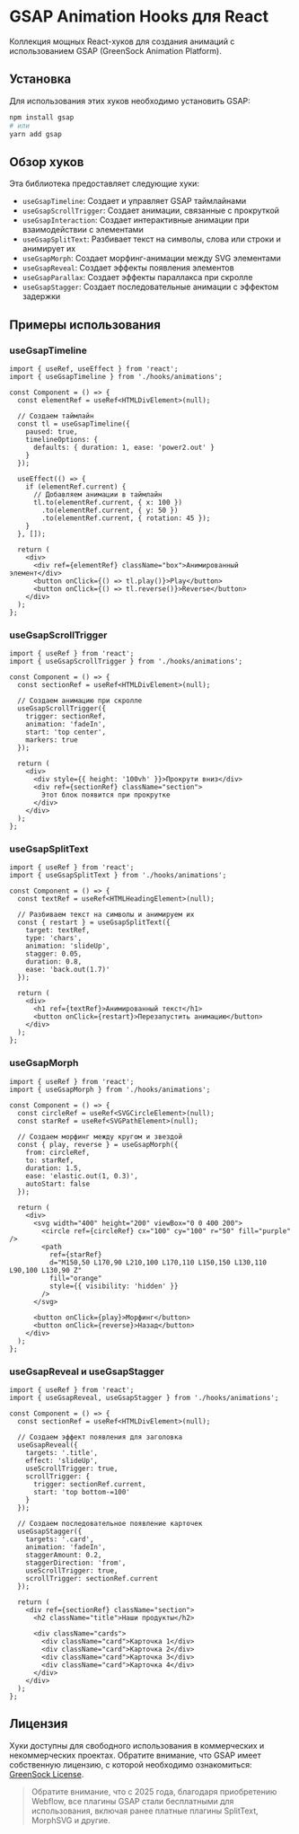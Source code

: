 # GSAP Animation Hooks для React

Коллекция мощных React-хуков для создания анимаций с использованием GSAP (GreenSock Animation Platform).

## Установка

Для использования этих хуков необходимо установить GSAP:

```bash
npm install gsap
# или
yarn add gsap
```

## Обзор хуков

Эта библиотека предоставляет следующие хуки:

- `useGsapTimeline`: Создает и управляет GSAP таймлайнами
- `useGsapScrollTrigger`: Создает анимации, связанные с прокруткой
- `useGsapInteraction`: Создает интерактивные анимации при взаимодействии с элементами
- `useGsapSplitText`: Разбивает текст на символы, слова или строки и анимирует их
- `useGsapMorph`: Создает морфинг-анимации между SVG элементами
- `useGsapReveal`: Создает эффекты появления элементов
- `useGsapParallax`: Создает эффекты параллакса при скролле
- `useGsapStagger`: Создает последовательные анимации с эффектом задержки

## Примеры использования

### useGsapTimeline

```tsx
import { useRef, useEffect } from 'react';
import { useGsapTimeline } from './hooks/animations';

const Component = () => {
  const elementRef = useRef<HTMLDivElement>(null);
  
  // Создаем таймлайн
  const tl = useGsapTimeline({
    paused: true,
    timelineOptions: { 
      defaults: { duration: 1, ease: 'power2.out' } 
    }
  });
  
  useEffect(() => {
    if (elementRef.current) {
      // Добавляем анимации в таймлайн
      tl.to(elementRef.current, { x: 100 })
        .to(elementRef.current, { y: 50 })
        .to(elementRef.current, { rotation: 45 });
    }
  }, []);
  
  return (
    <div>
      <div ref={elementRef} className="box">Анимированный элемент</div>
      <button onClick={() => tl.play()}>Play</button>
      <button onClick={() => tl.reverse()}>Reverse</button>
    </div>
  );
};
```

### useGsapScrollTrigger

```tsx
import { useRef } from 'react';
import { useGsapScrollTrigger } from './hooks/animations';

const Component = () => {
  const sectionRef = useRef<HTMLDivElement>(null);
  
  // Создаем анимацию при скролле
  useGsapScrollTrigger({
    trigger: sectionRef,
    animation: 'fadeIn',
    start: 'top center',
    markers: true
  });
  
  return (
    <div>
      <div style={{ height: '100vh' }}>Прокрути вниз</div>
      <div ref={sectionRef} className="section">
        Этот блок появится при прокрутке
      </div>
    </div>
  );
};
```

### useGsapSplitText

```tsx
import { useRef } from 'react';
import { useGsapSplitText } from './hooks/animations';

const Component = () => {
  const textRef = useRef<HTMLHeadingElement>(null);
  
  // Разбиваем текст на символы и анимируем их
  const { restart } = useGsapSplitText({
    target: textRef,
    type: 'chars',
    animation: 'slideUp',
    stagger: 0.05,
    duration: 0.8,
    ease: 'back.out(1.7)'
  });
  
  return (
    <div>
      <h1 ref={textRef}>Анимированный текст</h1>
      <button onClick={restart}>Перезапустить анимацию</button>
    </div>
  );
};
```

### useGsapMorph

```tsx
import { useRef } from 'react';
import { useGsapMorph } from './hooks/animations';

const Component = () => {
  const circleRef = useRef<SVGCircleElement>(null);
  const starRef = useRef<SVGPathElement>(null);
  
  // Создаем морфинг между кругом и звездой
  const { play, reverse } = useGsapMorph({
    from: circleRef,
    to: starRef,
    duration: 1.5,
    ease: 'elastic.out(1, 0.3)',
    autoStart: false
  });
  
  return (
    <div>
      <svg width="400" height="200" viewBox="0 0 400 200">
        <circle ref={circleRef} cx="100" cy="100" r="50" fill="purple" />
        <path 
          ref={starRef} 
          d="M150,50 L170,90 L210,100 L170,110 L150,150 L130,110 L90,100 L130,90 Z" 
          fill="orange" 
          style={{ visibility: 'hidden' }} 
        />
      </svg>
      
      <button onClick={play}>Морфинг</button>
      <button onClick={reverse}>Назад</button>
    </div>
  );
};
```

### useGsapReveal и useGsapStagger

```tsx
import { useRef } from 'react';
import { useGsapReveal, useGsapStagger } from './hooks/animations';

const Component = () => {
  const sectionRef = useRef<HTMLDivElement>(null);
  
  // Создаем эффект появления для заголовка
  useGsapReveal({
    targets: '.title',
    effect: 'slideUp',
    useScrollTrigger: true,
    scrollTrigger: {
      trigger: sectionRef.current,
      start: 'top bottom-=100'
    }
  });
  
  // Создаем последовательное появление карточек
  useGsapStagger({
    targets: '.card',
    animation: 'fadeIn',
    staggerAmount: 0.2,
    staggerDirection: 'from',
    useScrollTrigger: true,
    scrollTrigger: sectionRef.current
  });
  
  return (
    <div ref={sectionRef} className="section">
      <h2 className="title">Наши продукты</h2>
      
      <div className="cards">
        <div className="card">Карточка 1</div>
        <div className="card">Карточка 2</div>
        <div className="card">Карточка 3</div>
        <div className="card">Карточка 4</div>
      </div>
    </div>
  );
};
```

## Лицензия

Хуки доступны для свободного использования в коммерческих и некоммерческих проектах. Обратите внимание, что GSAP имеет собственную лицензию, с которой необходимо ознакомиться: [GreenSock License](https://gsap.com/standard-license/).

> Обратите внимание, что с 2025 года, благодаря приобретению Webflow, все плагины GSAP стали бесплатными для использования, включая ранее платные плагины SplitText, MorphSVG и другие.

